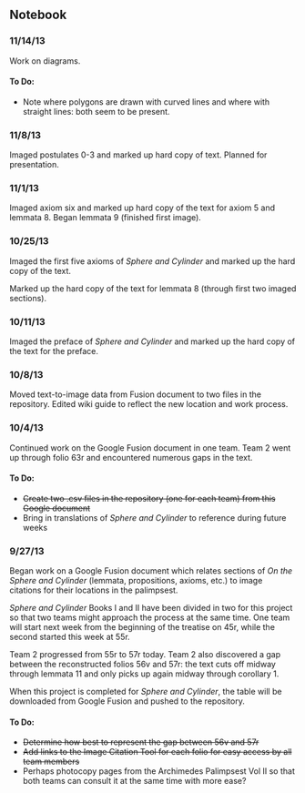 ## Notebook

### 11/14/13
Work on diagrams.

#### To Do:
- Note where polygons are drawn with curved lines and where with straight lines: both seem to be present.

### 11/8/13
Imaged postulates 0-3 and marked up hard copy of text.  Planned for presentation.

### 11/1/13
Imaged axiom six and marked up hard copy of the text for axiom 5 and lemmata 8.  Began lemmata 9 (finished first image).

### 10/25/13
Imaged the first five axioms of *Sphere and Cylinder* and marked up the hard copy of the text.

Marked up the hard copy of the text for lemmata 8 (through first two imaged sections).

### 10/11/13
Imaged the preface of *Sphere and Cylinder* and marked up the hard copy of the text for the preface.

### 10/8/13
Moved text-to-image data from Fusion document to two files in the repository.  Edited wiki guide to reflect the new location and work process.

### 10/4/13
Continued work on the Google Fusion document in one team. Team 2 went up through folio 63r and encountered numerous gaps in the text.

#### To Do:
- ~~Create two .csv files in the repository (one for each team) from this Google document~~
- Bring in translations of *Sphere and Cylinder* to reference during future weeks


### 9/27/13
Began work on a Google Fusion document which relates sections of *On the Sphere and Cylinder* (lemmata, propositions, axioms, etc.) to image citations for their locations in the palimpsest.

*Sphere and Cylinder* Books I and II have been divided in two for this project so that two teams might approach the process at the same time.  One team will start next week from the beginning of the treatise on 45r, while the second started this week at 55r.

Team 2 progressed from 55r to 57r today.  Team 2 also discovered a gap between the reconstructed folios 56v and 57r: the text cuts off midway through lemmata 11 and only picks up again midway through corollary 1.

When this project is completed for *Sphere and Cylinder*, the table will be downloaded from Google Fusion and pushed to the repository.

#### To Do:
- ~~Determine how best to represent the gap between 56v and 57r~~
- ~~Add links to the Image Citation Tool for each folio for easy access by all team members~~
- Perhaps photocopy pages from the Archimedes Palimpsest Vol II so that both teams can consult it at the same time with more ease?
